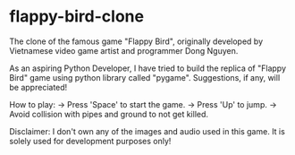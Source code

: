 # flappy-bird-clone
The clone of the famous game "Flappy Bird", originally developed by Vietnamese video game artist and programmer Dong Nguyen. 

As an aspiring Python Developer, I have tried to build the replica of "Flappy Bird" game using python library called "pygame".
Suggestions, if any, will be appreciated!

How to play:
 -> Press 'Space' to start the game.
 -> Press 'Up' to jump.
 -> Avoid collision with pipes and ground to not get killed.
 
 Disclaimer: I don't own any of the images and audio used in this game. It is solely used for development purposes only!
